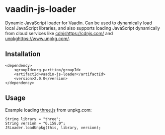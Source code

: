 # vaadin-js-loader

Dynamic JavaScript loader for Vaadin. Can be used to dynamically load local JavaScript libraries, and also 
supports loading JavaScript dynamically from cloud services like [cdnjs](https://cdnjs.com/)https://cdnjs.com/ 
and [unpkg](https://www.unpkg.com/)https://www.unpkg.com/.

## Installation

```
<dependency>
    <groupId>org.parttio</groupId>
    <artifactId>vaadin-js-loader</artifactId>
    <version>2.0.0</version>
</dependency>
```

## Usage
Example loading [three.js](https://threejs.org/) from unpkg.com:
```
String library = "three";
String version = "0.158.0";
JSLoader.loadUnpkg(this, library, version);
```
